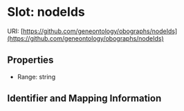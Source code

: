 # Slot: nodeIds

URI: [https://github.com/geneontology/obographs/nodeIds](https://github.com/geneontology/obographs/nodeIds)



<!-- no inheritance hierarchy -->


## Properties

 * Range: string



## Identifier and Mapping Information





